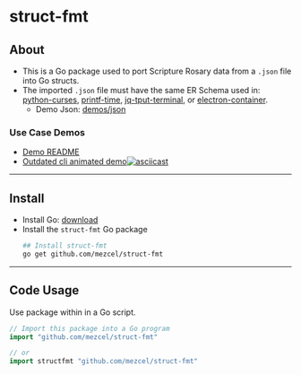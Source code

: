 # struct-fmt

## About

* This is a Go package used to port Scripture Rosary data from a ```.json``` file into Go structs.
* The imported ```.json``` file  must have the same ER Schema used in: [python-curses]( http://github.com/mezcel/python-curses ), [printf-time]( http://github.com/mezcel/printf-time ), [jq-tput-terminal](https://github.com/mezcel/jq-tput-terminal), or [electron-container](https://github.com/mezcel/electron-container).
    * Demo Json: [demos/json](demos/json)

### Use Case Demos

* [Demo README](demos)
* [Outdated cli animated demo](https://asciinema.org/a/343751)[![asciicast](https://asciinema.org/a/343751.svg)](https://asciinema.org/a/343751)

---

## Install

* Install Go: [download](https://golang.org/dl/)
* Install the ```struct-fmt``` Go package
    ```sh
    ## Install struct-fmt
    go get github.com/mezcel/struct-fmt
    ```

---

## Code Usage

Use package within in a Go script.
```go
// Import this package into a Go program
import "github.com/mezcel/struct-fmt"

// or
import structfmt "github.com/mezcel/struct-fmt"
```